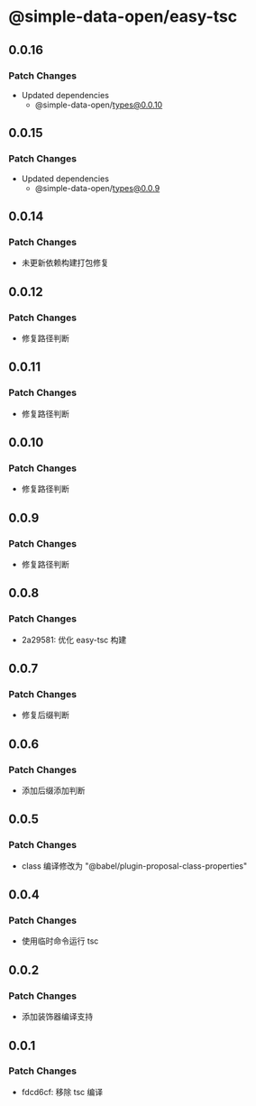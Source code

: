 # @simple-data-open/easy-tsc

## 0.0.16

### Patch Changes

- Updated dependencies
  - @simple-data-open/types@0.0.10

## 0.0.15

### Patch Changes

- Updated dependencies
  - @simple-data-open/types@0.0.9

## 0.0.14

### Patch Changes

- 未更新依赖构建打包修复

## 0.0.12

### Patch Changes

- 修复路径判断

## 0.0.11

### Patch Changes

- 修复路径判断

## 0.0.10

### Patch Changes

- 修复路径判断

## 0.0.9

### Patch Changes

- 修复路径判断

## 0.0.8

### Patch Changes

- 2a29581: 优化 easy-tsc 构建

## 0.0.7

### Patch Changes

- 修复后缀判断

## 0.0.6

### Patch Changes

- 添加后缀添加判断

## 0.0.5

### Patch Changes

- class 编译修改为 "@babel/plugin-proposal-class-properties"

## 0.0.4

### Patch Changes

- 使用临时命令运行 tsc

## 0.0.2

### Patch Changes

- 添加装饰器编译支持

## 0.0.1

### Patch Changes

- fdcd6cf: 移除 tsc 编译

